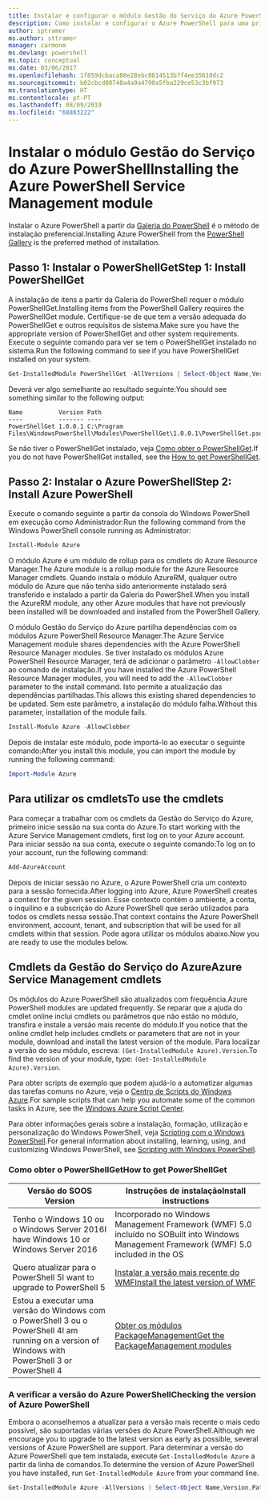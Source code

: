 ```yaml
---
title: Instalar e configurar o módulo Gestão do Serviço do Azure PowerShell | Microsoft Docs
description: Como instalar e configurar o Azure PowerShell para uma primeira utilização.
author: sptramer
ms.author: sttramer
manager: carmonm
ms.devlang: powershell
ms.topic: conceptual
ms.date: 03/06/2017
ms.openlocfilehash: 1f859dcbaca88e28ebc0814513b7f4ee35610dc2
ms.sourcegitcommit: b02cbcd00748a4a9a4790a5fba229ce53c3bf973
ms.translationtype: HT
ms.contentlocale: pt-PT
ms.lasthandoff: 08/09/2019
ms.locfileid: "68863222"
---
```

# <a name="installing-the-azure-powershell-service-management-module"></a><span data-ttu-id="5ac93-103">Instalar o módulo Gestão do Serviço do Azure PowerShell</span><span class="sxs-lookup"><span data-stu-id="5ac93-103">Installing the Azure PowerShell Service Management module</span></span>

<span data-ttu-id="5ac93-104">Instalar o Azure PowerShell a partir da [Galeria do PowerShell](https://www.powershellgallery.com/) é o método de instalação preferencial.</span><span class="sxs-lookup"><span data-stu-id="5ac93-104">Installing Azure PowerShell from the [PowerShell Gallery](https://www.powershellgallery.com/) is the preferred method of installation.</span></span>

## <a name="step-1-install-powershellget"></a><span data-ttu-id="5ac93-105">Passo 1: Instalar o PowerShellGet</span><span class="sxs-lookup"><span data-stu-id="5ac93-105">Step 1: Install PowerShellGet</span></span>

<span data-ttu-id="5ac93-106">A instalação de itens a partir da Galeria do PowerShell requer o módulo PowerShellGet.</span><span class="sxs-lookup"><span data-stu-id="5ac93-106">Installing items from the PowerShell Gallery requires the PowerShellGet module.</span></span> <span data-ttu-id="5ac93-107">Certifique-se de que tem a versão adequada do PowerShellGet e outros requisitos de sistema.</span><span class="sxs-lookup"><span data-stu-id="5ac93-107">Make sure you have the appropriate version of PowerShellGet and other system requirements.</span></span> <span data-ttu-id="5ac93-108">Execute o seguinte comando para ver se tem o PowerShellGet instalado no sistema.</span><span class="sxs-lookup"><span data-stu-id="5ac93-108">Run the following command to see if you have PowerShellGet installed on your system.</span></span>

```powershell
Get-InstalledModule PowerShellGet -AllVersions | Select-Object Name,Version,Path
```

<span data-ttu-id="5ac93-109">Deverá ver algo semelhante ao resultado seguinte:</span><span class="sxs-lookup"><span data-stu-id="5ac93-109">You should see something similar to the following output:</span></span>

```output
Name          Version Path
----          ------- ----
PowerShellGet 1.0.0.1 C:\Program Files\WindowsPowerShell\Modules\PowerShellGet\1.0.0.1\PowerShellGet.psd1
```

<span data-ttu-id="5ac93-110">Se não tiver o PowerShellGet instalado, veja [Como obter o PowerShellGet](#how-to-get-powershellget).</span><span class="sxs-lookup"><span data-stu-id="5ac93-110">If you do not have PowerShellGet installed, see the [How to get PowerShellGet](#how-to-get-powershellget).</span></span>

## <a name="step-2-install-azure-powershell"></a><span data-ttu-id="5ac93-111">Passo 2: Instalar o Azure PowerShell</span><span class="sxs-lookup"><span data-stu-id="5ac93-111">Step 2: Install Azure PowerShell</span></span>

<span data-ttu-id="5ac93-112">Execute o comando seguinte a partir da consola do Windows PowerShell em execução como Administrador:</span><span class="sxs-lookup"><span data-stu-id="5ac93-112">Run the following command from the Windows PowerShell console running as Administrator:</span></span>

```powershell
Install-Module Azure
```

<span data-ttu-id="5ac93-113">O módulo Azure é um módulo de rollup para os cmdlets do Azure Resource Manager.</span><span class="sxs-lookup"><span data-stu-id="5ac93-113">The Azure module is a rollup module for the Azure Resource Manager cmdlets.</span></span> <span data-ttu-id="5ac93-114">Quando instala o módulo AzureRM, qualquer outro módulo do Azure que não tenha sido anteriormente instalado será transferido e instalado a partir da Galeria do PowerShell.</span><span class="sxs-lookup"><span data-stu-id="5ac93-114">When you install the AzureRM module, any other Azure modules that have not previously been installed will be downloaded and installed from the PowerShell Gallery.</span></span>

<span data-ttu-id="5ac93-115">O módulo Gestão do Serviço do Azure partilha dependências com os módulos Azure PowerShell Resource Manager.</span><span class="sxs-lookup"><span data-stu-id="5ac93-115">The Azure Service Management module shares dependencies with the Azure PowerShell Resource Manager modules.</span></span> <span data-ttu-id="5ac93-116">Se tiver instalado os módulos Azure PowerShell Resource Manager, terá de adicionar o parâmetro `-AllowClobber` ao comando de instalação.</span><span class="sxs-lookup"><span data-stu-id="5ac93-116">If you have installed the Azure PowerShell Resource Manager modules, you will need to add the `-AllowClobber` parameter to the install command.</span></span> <span data-ttu-id="5ac93-117">Isto permite a atualização das dependências partilhadas.</span><span class="sxs-lookup"><span data-stu-id="5ac93-117">This allows this existing shared dependencies to be updated.</span></span> <span data-ttu-id="5ac93-118">Sem este parâmetro, a instalação do módulo falha.</span><span class="sxs-lookup"><span data-stu-id="5ac93-118">Without this parameter, installation of the module fails.</span></span>

```powershell
Install-Module Azure -AllowClobber
```

<span data-ttu-id="5ac93-119">Depois de instalar este módulo, pode importá-lo ao executar o seguinte comando:</span><span class="sxs-lookup"><span data-stu-id="5ac93-119">After you install this module, you can import the module by running the following command:</span></span>

```powershell
Import-Module Azure
```

## <a name="to-use-the-cmdlets"></a><span data-ttu-id="5ac93-120">Para utilizar os cmdlets</span><span class="sxs-lookup"><span data-stu-id="5ac93-120">To use the cmdlets</span></span>

<span data-ttu-id="5ac93-121">Para começar a trabalhar com os cmdlets da Gestão do Serviço do Azure, primeiro inicie sessão na sua conta do Azure.</span><span class="sxs-lookup"><span data-stu-id="5ac93-121">To start working with the Azure Service Management cmdlets, first log on to your Azure account.</span></span> <span data-ttu-id="5ac93-122">Para iniciar sessão na sua conta, execute o seguinte comando:</span><span class="sxs-lookup"><span data-stu-id="5ac93-122">To log on to your account, run the following command:</span></span>

```powershell
Add-AzureAccount
```

<span data-ttu-id="5ac93-123">Depois de iniciar sessão no Azure, o Azure PowerShell cria um contexto para a sessão fornecida.</span><span class="sxs-lookup"><span data-stu-id="5ac93-123">After logging into Azure, Azure PowerShell creates a context for the given session.</span></span> <span data-ttu-id="5ac93-124">Esse contexto contém o ambiente, a conta, o inquilino e a subscrição do Azure PowerShell que serão utilizados para todos os cmdlets nessa sessão.</span><span class="sxs-lookup"><span data-stu-id="5ac93-124">That context contains the Azure PowerShell environment, account, tenant, and subscription that will be used for all cmdlets within that session.</span></span> <span data-ttu-id="5ac93-125">Pode agora utilizar os módulos abaixo.</span><span class="sxs-lookup"><span data-stu-id="5ac93-125">Now you are ready to use the modules below.</span></span>

## <a name="azure-service-management-cmdlets"></a><span data-ttu-id="5ac93-126">Cmdlets da Gestão do Serviço do Azure</span><span class="sxs-lookup"><span data-stu-id="5ac93-126">Azure Service Management cmdlets</span></span>

<span data-ttu-id="5ac93-127">Os módulos do Azure PowerShell são atualizados com frequência.</span><span class="sxs-lookup"><span data-stu-id="5ac93-127">Azure PowerShell modules are updated frequently.</span></span> <span data-ttu-id="5ac93-128">Se reparar que a ajuda do cmdlet online inclui cmdlets ou parâmetros que não estão no módulo, transfira e instale a versão mais recente do módulo.</span><span class="sxs-lookup"><span data-stu-id="5ac93-128">If you notice that the online cmdlet help includes cmdlets or parameters that are not in your module, download and install the latest version of the module.</span></span> <span data-ttu-id="5ac93-129">Para localizar a versão do seu módulo, escreva: `(Get-InstalledModule Azure).Version`.</span><span class="sxs-lookup"><span data-stu-id="5ac93-129">To find the version of your module, type: `(Get-InstalledModule Azure).Version`.</span></span>

<span data-ttu-id="5ac93-130">Para obter scripts de exemplo que podem ajudá-lo a automatizar algumas das tarefas comuns no Azure, veja o [Centro de Scripts do Windows Azure](http://www.windowsazure.com/documentation/scripts/).</span><span class="sxs-lookup"><span data-stu-id="5ac93-130">For sample scripts that can help you automate some of the common tasks in Azure, see the [Windows Azure Script Center](http://www.windowsazure.com/documentation/scripts/).</span></span>

<span data-ttu-id="5ac93-131">Para obter informações gerais sobre a instalação, formação, utilização e personalização do Windows PowerShell, veja [Scripting com o Windows PowerShell](http://go.microsoft.com/fwlink/p/?linkid=320210).</span><span class="sxs-lookup"><span data-stu-id="5ac93-131">For general information about installing, learning, using, and customizing Windows PowerShell, see [Scripting with Windows PowerShell](http://go.microsoft.com/fwlink/p/?linkid=320210).</span></span>

### <a name="how-to-get-powershellget"></a><span data-ttu-id="5ac93-132">Como obter o PowerShellGet</span><span class="sxs-lookup"><span data-stu-id="5ac93-132">How to get PowerShellGet</span></span>

|<span data-ttu-id="5ac93-133">Versão do SO</span><span class="sxs-lookup"><span data-stu-id="5ac93-133">OS Version</span></span>|<span data-ttu-id="5ac93-134">Instruções de instalação</span><span class="sxs-lookup"><span data-stu-id="5ac93-134">Install instructions</span></span>|
|---|---|
|<span data-ttu-id="5ac93-135">Tenho o Windows 10 ou o Windows Server 2016</span><span class="sxs-lookup"><span data-stu-id="5ac93-135">I have Windows 10 or Windows Server 2016</span></span>|<span data-ttu-id="5ac93-136">Incorporado no Windows Management Framework (WMF) 5.0 incluído no SO</span><span class="sxs-lookup"><span data-stu-id="5ac93-136">Built into Windows Management Framework (WMF) 5.0 included in the OS</span></span>|
|<span data-ttu-id="5ac93-137">Quero atualizar para o PowerShell 5</span><span class="sxs-lookup"><span data-stu-id="5ac93-137">I want to upgrade to PowerShell 5</span></span>|[<span data-ttu-id="5ac93-138">Instalar a versão mais recente do WMF</span><span class="sxs-lookup"><span data-stu-id="5ac93-138">Install the latest version of WMF</span></span>](https://www.microsoft.com/download/details.aspx?id=54616)|
|<span data-ttu-id="5ac93-139">Estou a executar uma versão do Windows com o PowerShell 3 ou o PowerShell 4</span><span class="sxs-lookup"><span data-stu-id="5ac93-139">I am running on a version of Windows with PowerShell 3 or PowerShell 4</span></span>|[<span data-ttu-id="5ac93-140">Obter os módulos PackageManagement</span><span class="sxs-lookup"><span data-stu-id="5ac93-140">Get the PackageManagement modules</span></span>](http://go.microsoft.com/fwlink/?LinkID=746217)|

<div id="helpmechoose"/>

### <a name="checking-the-version-of-azure-powershell"></a><span data-ttu-id="5ac93-141">A verificar a versão do Azure PowerShell</span><span class="sxs-lookup"><span data-stu-id="5ac93-141">Checking the version of Azure PowerShell</span></span>

<span data-ttu-id="5ac93-142">Embora o aconselhemos a atualizar para a versão mais recente o mais cedo possível, são suportadas várias versões do Azure PowerShell.</span><span class="sxs-lookup"><span data-stu-id="5ac93-142">Although we encourage you to upgrade to the latest version as early as possible, several versions of Azure PowerShell are support.</span></span> <span data-ttu-id="5ac93-143">Para determinar a versão do Azure PowerShell que tem instalada, execute `Get-InstalledModule Azure` a partir da linha de comandos.</span><span class="sxs-lookup"><span data-stu-id="5ac93-143">To determine the version of Azure PowerShell you have installed, run `Get-InstalledModule Azure` from your command line.</span></span>

```powershell
Get-InstalledModule Azure -AllVersions | Select-Object Name,Version,Path
```
